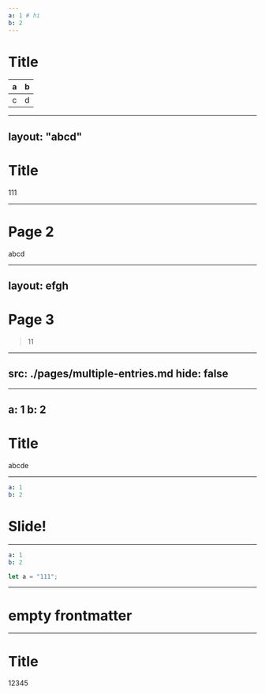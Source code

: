 ```yaml
---
a: 1 # hi
b: 2
---
```


# Title

| a   | b   |
| --- | --- |
| c   | d   |

---
layout: "abcd"
---

# Title

111

---

# Page 2

abcd

---
layout: efgh
---

# Page 3

> 11

<!--
Note!!!!!!!!!!!!!!!!!!!!!!!!!!!!!!!!!!!!!!!!!!!!!!!!!!!!!!!!
-->

---
src: ./pages/multiple-entries.md
hide: false
---

---
a: 1
b: 2
---

# Title

abcde

---

```yaml
a: 1
b: 2
```

# Slide!

---

```yaml
a: 1
b: 2
```

```ts
let a = "111";
```

---
# empty frontmatter
---

# Title

12345
